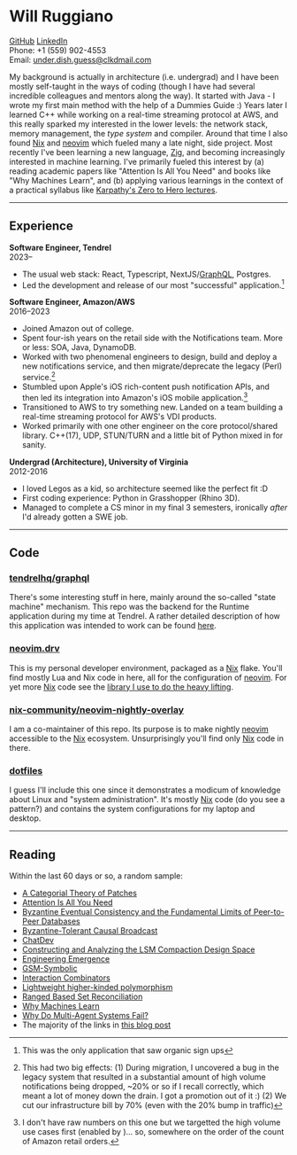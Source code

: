 # Will Ruggiano

[GitHub] [LinkedIn]<br>
Phone: +1 (559) 902-4553<br>
Email: under.dish.guess@clkdmail.com<br>

My background is actually in architecture (i.e. undergrad) and I have been mostly
self-taught in the ways of coding (though I have had several incredible colleagues
and mentors along the way).
It started with Java - I wrote my first main method with the help of a Dummies Guide :)
Years later I learned C++ while working on a real-time streaming protocol at AWS,
and this really sparked my interested in the lower levels: the network stack,
memory management, the _type system_ and compiler.
Around that time I also found [Nix] and [neovim] which fueled many a late night, side project.
Most recently I've been learning a new language, [Zig], and becoming
increasingly interested in machine learning. I've primarily fueled this interest
by (a) reading academic papers like "Attention Is All You Need" and books like
"Why Machines Learn", and (b) applying various learnings in the context of a
practical syllabus like [Karpathy's Zero to Hero lectures](https://karpathy.ai/zero-to-hero.html).

---

## Experience

**Software Engineer, Tendrel**<br>
2023–

- The usual web stack: React, Typescript, NextJS/[GraphQL], Postgres.
- Led the development and release of our most "successful" application.[^1]

**Software Engineer, Amazon/AWS**<br>
2016–2023

- Joined Amazon out of college.
- Spent four-ish years on the retail side with the Notifications team.
  More or less: SOA, Java, DynamoDB.
- Worked with two phenomenal engineers to design, build and deploy a new
  notifications service, and then migrate/deprecate the legacy (Perl)
  service.[^2]
- Stumbled upon Apple's iOS rich-content push notification APIs, and then led
  its integration into Amazon's iOS mobile application.[^3]
- Transitioned to AWS to try something new. Landed on a team building a
  real-time streaming protocol for AWS's VDI products.
- Worked primarily with one other engineer on the core protocol/shared library.
  C++(17), UDP, STUN/TURN and a little bit of Python mixed in for sanity.

**Undergrad (Architecture), University of Virginia**<br>
2012-2016

- I loved Legos as a kid, so architecture seemed like the perfect fit :D
- First coding experience: Python in Grasshopper (Rhino 3D).
- Managed to complete a CS minor in my final 3 semesters, ironically _after_ I'd
  already gotten a SWE job.

---

## Code

### [tendrelhq/graphql](https://github.com/tendrelhq/graphql)

There's some interesting stuff in here, mainly around the so-called "state machine"
mechanism. This repo was the backend for the Runtime application during my time
at Tendrel. A rather detailed description of how this application was intended
to work can be found [here](https://github.com/tendrelhq/graphql/blob/main/docs/runtime.md).

### [neovim.drv](https://github.com/willruggiano/neovim.drv)

This is my personal developer environment, packaged as a [Nix] flake. You'll
find mostly Lua and Nix code in here, all for the configuration of [neovim]. For
yet more [Nix] code see the [library I use to do the heavy lifting](https://github.com/willruggiano/neovim.nix).

### [nix-community/neovim-nightly-overlay](https://github.com/nix-community/neovim-nightly-overlay)

I am a co-maintainer of this repo. Its purpose is to make nightly [neovim]
accessible to the [Nix] ecosystem. Unsurprisingly you'll find only [Nix] code in
there.

### [dotfiles](https://github.com/willruggiano/dotfiles)

I guess I'll include this one since it demonstrates a modicum of knowledge about
Linux and "system administration". It's mostly [Nix] code (do you see a
pattern?) and contains the system configurations for my laptop and desktop.

---

## Reading

Within the last 60 days or so, a random sample:

- [A Categorial Theory of Patches](https://arxiv.org/abs/1311.3903)
- [Attention Is All You Need](https://arxiv.org/abs/1706.03762)
- [Byzantine Eventual Consistency and the Fundamental Limits of Peer-to-Peer Databases](https://arxiv.org/pdf/2012.00472)
- [Byzantine-Tolerant Causal Broadcast](https://inria.hal.science/hal-03346710/file/Byz-CO-broadcast-TCS_20200702.pdf)
- [ChatDev](https://arxiv.org/abs/2307.07924v5)
- [Constructing and Analyzing the LSM Compaction Design Space](https://vldb.org/pvldb/vol14/p2216-sarkar.pdf)
- [Engineering Emergence](https://eprints.illc.uva.nl/id/eprint/2118/1/DS-2012-12.text.pdf)
- [GSM-Symbolic](https://arxiv.org/abs/2410.05229)
- [Interaction Combinators](https://www.sciencedirect.com/science/article/pii/S0890540197926432?ref=pdf_download&fr=RR-2&rr=93aa906358f36899)
- [Lightweight higher-kinded polymorphism](https://www.cl.cam.ac.uk/~jdy22/papers/lightweight-higher-kinded-polymorphism.pdf)
- [Ranged Based Set Reconciliation](https://arxiv.org/abs/2212.13567)
- [Why Machines Learn](https://www.amazon.com/Why-Machines-Learn-Elegant-Behind/dp/0593185749)
- [Why Do Multi-Agent Systems Fail?](https://arxiv.org/abs/2503.13657)
- The majority of the links in [this blog post](https://0fps.net/2020/12/19/peer-to-peer-ordered-search-indexes/)

[github]: https://github.com/willruggiano
[linkedin]: https://linkedin.com/in/willruggiano
[graphql]: https://github.com/tendrelhq/graphql
[neovim]: https://github.com/neovim/neovim
[nix]: https://nixos.org/
[zig]: https://github.com/ziglang/zig

[^1]: This was the only application that saw organic sign ups

[^2]:
    This had two big effects:
    (1) During migration, I uncovered a bug in the legacy system that resulted
    in a substantial amount of high volume notifications being dropped, ~20% or
    so if I recall correctly, which meant a lot of money down the drain.
    I got a promotion out of it :)
    (2) We cut our infrastructure bill by 70% (even with the 20% bump in traffic)

[^3]:
    I don't have raw numbers on this one but we targetted the high volume use
    cases first (enabled by [^2])... so, somewhere on the order of the count of
    Amazon retail orders.
